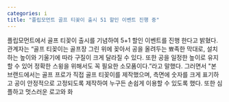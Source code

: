 ```yaml
---
categories: i
title: "플립모먼트 골프 티꽂이 출시 51 할인 이벤트 진행 중"
---
```

플립모먼트에서 골프 티꽂이 출시를 기념하여 5+1 할인 이벤트를 진행 한다고 밝혔다. 관계자는 “골프 티꽂이는 골프장 그린 위에 꽂아서 공을 올려두는 뾰족한 막대로, 설치하는 높이와 기울기에 따라 구질이 크게 달라질 수 있다. 또한 공을 일정한 높이로 유지할 수 있어 정확한 스윙을 위해서도 꼭 필요한 소모품이다.”라고 말했다. 그러면서 "본 브랜드에서는 골프 프로가 직접 골프 티꽂이를 제작했으며, 측면에 숫자를 크게 표기하고 공이 안정적으로 고정되도록 제작하여 누구든 손쉽게 이용할 수 있도록 했다. 또한 심플하고 멋스러운 로고와 화